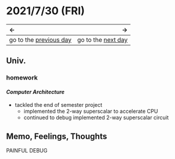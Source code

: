 # 2021/7/30 (FRI)
|←|→|
|:---|---:|
go to the [previous day](./29th.md) | go to the [next day](./31th.md)

## Univ.
### homework
#### *Computer Architecture*
- tackled the end of semester project
  - implemented the 2-way superscalar to accelerate CPU
  - continued to debug implemented 2-way superscalar circuit

## Memo, Feelings, Thoughts
PAINFUL DEBUG
